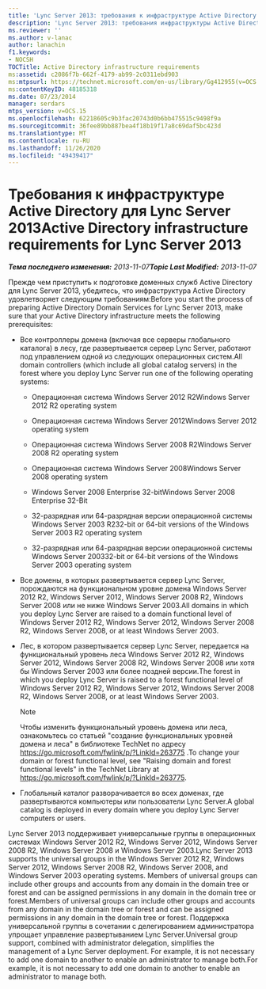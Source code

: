 ```yaml
---
title: 'Lync Server 2013: требования к инфраструктуре Active Directory'
description: 'Lync Server 2013: требования инфраструктуры Active Directory.'
ms.reviewer: ''
ms.author: v-lanac
author: lanachin
f1.keywords:
- NOCSH
TOCTitle: Active Directory infrastructure requirements
ms:assetid: c2086f7b-662f-4179-ab99-2c0311ebd903
ms:mtpsurl: https://technet.microsoft.com/en-us/library/Gg412955(v=OCS.15)
ms:contentKeyID: 48185318
ms.date: 07/23/2014
manager: serdars
mtps_version: v=OCS.15
ms.openlocfilehash: 62218605c9b3fac20743d0b6bb475515c9498f9a
ms.sourcegitcommit: 36fee89bb887bea4f18b19f17a8c69daf5bc423d
ms.translationtype: MT
ms.contentlocale: ru-RU
ms.lasthandoff: 11/26/2020
ms.locfileid: "49439417"
---
```

# <a name="active-directory-infrastructure-requirements-for-lync-server-2013"></a><span data-ttu-id="b349e-103">Требования к инфраструктуре Active Directory для Lync Server 2013</span><span class="sxs-lookup"><span data-stu-id="b349e-103">Active Directory infrastructure requirements for Lync Server 2013</span></span>

<div data-xmlns="http://www.w3.org/1999/xhtml">

<div class="topic" data-xmlns="http://www.w3.org/1999/xhtml" data-msxsl="urn:schemas-microsoft-com:xslt" data-cs="https://msdn.microsoft.com/">

<div data-asp="https://msdn2.microsoft.com/asp">



</div>

<div id="mainSection">

<div id="mainBody"><span data-ttu-id="b349e-104">

<span> </span></span><span class="sxs-lookup"><span data-stu-id="b349e-104">

<span> </span></span></span>

<span data-ttu-id="b349e-105">_**Тема последнего изменения:** 2013-11-07_</span><span class="sxs-lookup"><span data-stu-id="b349e-105">_**Topic Last Modified:** 2013-11-07_</span></span>

<span data-ttu-id="b349e-106">Прежде чем приступить к подготовке доменных служб Active Directory для Lync Server 2013, убедитесь, что инфраструктура Active Directory удовлетворяет следующим требованиям:</span><span class="sxs-lookup"><span data-stu-id="b349e-106">Before you start the process of preparing Active Directory Domain Services for Lync Server 2013, make sure that your Active Directory infrastructure meets the following prerequisites:</span></span>

  - <span data-ttu-id="b349e-107">Все контроллеры домена (включая все серверы глобального каталога) в лесу, где развертывается сервер Lync Server, работают под управлением одной из следующих операционных систем.</span><span class="sxs-lookup"><span data-stu-id="b349e-107">All domain controllers (which include all global catalog servers) in the forest where you deploy Lync Server run one of the following operating systems:</span></span>
    
      - <span data-ttu-id="b349e-108">Операционная система Windows Server 2012 R2</span><span class="sxs-lookup"><span data-stu-id="b349e-108">Windows Server 2012 R2 operating system</span></span>
    
      - <span data-ttu-id="b349e-109">Операционная система Windows Server 2012</span><span class="sxs-lookup"><span data-stu-id="b349e-109">Windows Server 2012 operating system</span></span>
    
      - <span data-ttu-id="b349e-110">Операционная система Windows Server 2008 R2</span><span class="sxs-lookup"><span data-stu-id="b349e-110">Windows Server 2008 R2 operating system</span></span>
    
      - <span data-ttu-id="b349e-111">Операционная система Windows Server 2008</span><span class="sxs-lookup"><span data-stu-id="b349e-111">Windows Server 2008 operating system</span></span>
    
      - <span data-ttu-id="b349e-112">Windows Server 2008 Enterprise 32-bit</span><span class="sxs-lookup"><span data-stu-id="b349e-112">Windows Server 2008 Enterprise 32-Bit</span></span>
    
      - <span data-ttu-id="b349e-113">32-разрядная или 64-разрядная версии операционной системы Windows Server 2003 R2</span><span class="sxs-lookup"><span data-stu-id="b349e-113">32-bit or 64-bit versions of the Windows Server 2003 R2 operating system</span></span>
    
      - <span data-ttu-id="b349e-114">32-разрядная или 64-разрядная версии операционной системы Windows Server 2003</span><span class="sxs-lookup"><span data-stu-id="b349e-114">32-bit or 64-bit versions of the Windows Server 2003 operating system</span></span>

  - <span data-ttu-id="b349e-115">Все домены, в которых развертывается сервер Lync Server, порождаются на функциональном уровне домена Windows Server 2012 R2, Windows Server 2012, Windows Server 2008 R2, Windows Server 2008 или не ниже Windows Server 2003.</span><span class="sxs-lookup"><span data-stu-id="b349e-115">All domains in which you deploy Lync Server are raised to a domain functional level of Windows Server 2012 R2, Windows Server 2012, Windows Server 2008 R2, Windows Server 2008, or at least Windows Server 2003.</span></span>

  - <span data-ttu-id="b349e-116">Лес, в котором развертывается сервер Lync Server, передается на функциональный уровень леса Windows Server 2012 R2, Windows Server 2012, Windows Server 2008 R2, Windows Server 2008 или хотя бы Windows Server 2003 или более поздней версии.</span><span class="sxs-lookup"><span data-stu-id="b349e-116">The forest in which you deploy Lync Server is raised to a forest functional level of Windows Server 2012 R2, Windows Server 2012, Windows Server 2008 R2, Windows Server 2008, or at least Windows Server 2003.</span></span>
    
    <div>
    

    > [!NOTE]  
    > <span data-ttu-id="b349e-117">Чтобы изменить функциональный уровень домена или леса, ознакомьтесь со статьей "создание функциональных уровней домена и леса" в библиотеке TechNet по адресу <A href="https://go.microsoft.com/fwlink/p/?linkid=263775">https://go.microsoft.com/fwlink/p/?LinkId=263775</A> .</span><span class="sxs-lookup"><span data-stu-id="b349e-117">To change your domain or forest functional level, see "Raising domain and forest functional levels" in the TechNet Library at <A href="https://go.microsoft.com/fwlink/p/?linkid=263775">https://go.microsoft.com/fwlink/p/?LinkId=263775</A>.</span></span>

    
    </div>

  - <span data-ttu-id="b349e-118">Глобальный каталог разворачивается во всех доменах, где развертываются компьютеры или пользователи Lync Server.</span><span class="sxs-lookup"><span data-stu-id="b349e-118">A global catalog is deployed in every domain where you deploy Lync Server computers or users.</span></span>

<span data-ttu-id="b349e-119">Lync Server 2013 поддерживает универсальные группы в операционных системах Windows Server 2012 R2, Windows Server 2012, Windows Server 2008 R2, Windows Server 2008 и Windows Server 2003.</span><span class="sxs-lookup"><span data-stu-id="b349e-119">Lync Server 2013 supports the universal groups in the Windows Server 2012 R2, Windows Server 2012, Windows Server 2008 R2, Windows Server 2008, and Windows Server 2003 operating systems.</span></span> <span data-ttu-id="b349e-120">Members of universal groups can include other groups and accounts from any domain in the domain tree or forest and can be assigned permissions in any domain in the domain tree or forest.</span><span class="sxs-lookup"><span data-stu-id="b349e-120">Members of universal groups can include other groups and accounts from any domain in the domain tree or forest and can be assigned permissions in any domain in the domain tree or forest.</span></span> <span data-ttu-id="b349e-121">Поддержка универсальной группы в сочетании с делегированием администратора упрощает управление развертыванием Lync Server.</span><span class="sxs-lookup"><span data-stu-id="b349e-121">Universal group support, combined with administrator delegation, simplifies the management of a Lync Server deployment.</span></span> <span data-ttu-id="b349e-122">For example, it is not necessary to add one domain to another to enable an administrator to manage both.</span><span class="sxs-lookup"><span data-stu-id="b349e-122">For example, it is not necessary to add one domain to another to enable an administrator to manage both.</span></span>

<span data-ttu-id="b349e-123"></div>

<span> </span>

</div>

</div>

</span><span class="sxs-lookup"><span data-stu-id="b349e-123"></div>

<span> </span>

</div>

</div>

</span></span></div>

